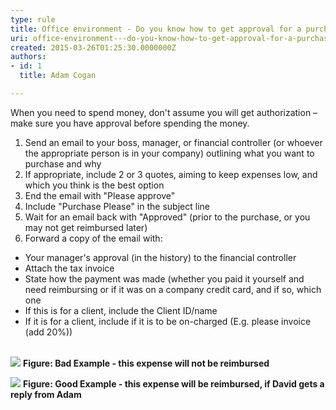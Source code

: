 ```yaml
---
type: rule
title: Office environment - Do you know how to get approval for a purchase?
uri: office-environment---do-you-know-how-to-get-approval-for-a-purchase
created: 2015-03-26T01:25:30.0000000Z
authors:
- id: 1
  title: Adam Cogan

---
```


 ​When you need to spend money, don't assume you will get authorization – make sure you have approval before spending the money. 
1. Send an email to your boss, manager, or financial controller (or whoever the appropriate person is in your company) outlining what you want to purchase and why
2. If appropriate, include 2 or 3 quotes, aiming to keep expenses low, and which you think is the best option
3. End the email with "Please approve"
4. Include "Purchase Please" in the subject line
5. Wait for an email back with "Approved" (prior to the purchase, or you may not get reimbursed later)
6. Forward a copy of the email with:


- Your manager's approval (in the history) to the financial controller
- Attach the tax invoice
- State how the payment was made (whether you paid it yourself and need reimbursing or if it was on a company credit card, and if so, which one
- If this is for a client, include the Client ID/name
- If it is for a client, include if it is to be on-charged (E.g. please invoice (add 20%))

 ​  
​    ![](/Management/Rules-to-Better-Software-Consultants-Working-in-a-Team/PublishingImages/purchase-please-bad-example.jpg)
**Figure: Bad Example - this expense will not be reimbursed**​

![](/Management/Rules-to-Better-Software-Consultants-Working-in-a-Team/PublishingImages/purchase-please-good-example.jpg)
**Figure: Good Example - this expense will be reimbursed, if David gets a reply from Adam**

